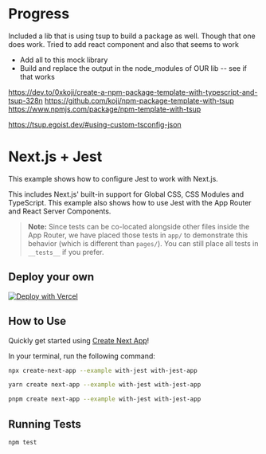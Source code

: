 # Progress

Included a lib that is using tsup to build a package as well. Though that one does work.
Tried to add react component and also that seems to work

-   Add all to this mock library
-   Build and replace the output in the node_modules of OUR lib -- see if that works

https://dev.to/0xkoji/create-a-npm-package-template-with-typescript-and-tsup-328n
https://github.com/koji/npm-package-template-with-tsup
https://www.npmjs.com/package/npm-template-with-tsup

https://tsup.egoist.dev/#using-custom-tsconfig-json

# Next.js + Jest

This example shows how to configure Jest to work with Next.js.

This includes Next.js' built-in support for Global CSS, CSS Modules and TypeScript. This example also shows how to use Jest with the App Router and React Server Components.

> **Note:** Since tests can be co-located alongside other files inside the App Router, we have placed those tests in `app/` to demonstrate this behavior (which is different than `pages/`). You can still place all tests in `__tests__` if you prefer.

## Deploy your own

[![Deploy with Vercel](https://vercel.com/button)](https://vercel.com/new/clone?repository-url=https://github.com/vercel/next.js/tree/canary/examples/with-jest&project-name=with-jest&repository-name=with-jest)

## How to Use

Quickly get started using [Create Next App](https://github.com/vercel/next.js/tree/canary/packages/create-next-app#readme)!

In your terminal, run the following command:

```bash
npx create-next-app --example with-jest with-jest-app
```

```bash
yarn create next-app --example with-jest with-jest-app
```

```bash
pnpm create next-app --example with-jest with-jest-app
```

## Running Tests

```bash
npm test
```
